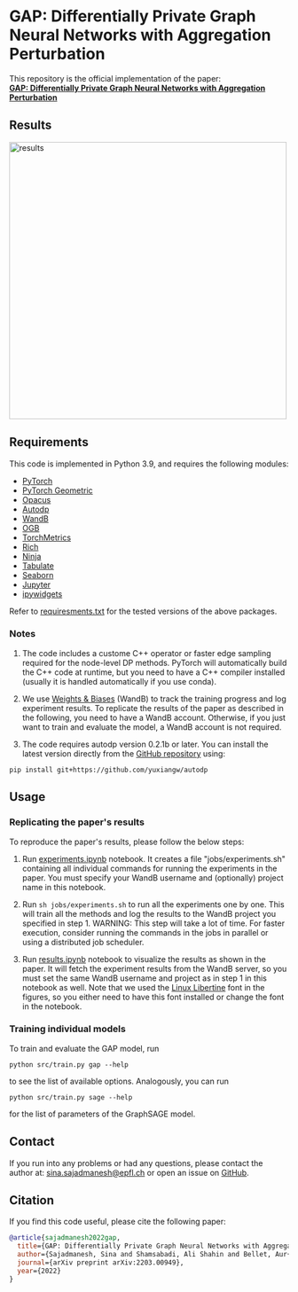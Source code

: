 # GAP: Differentially Private Graph Neural Networks with Aggregation Perturbation

This repository is the official implementation of the paper:  
[**GAP: Differentially Private Graph Neural Networks with Aggregation Perturbation**](https://arxiv.org/abs/2203.00949)

## Results
<img src="https://i.imgur.com/Xlv0E7E.png" alt="results" width="500"/>

## Requirements

This code is implemented in Python 3.9, and requires the following modules:  
- [PyTorch](https://pytorch.org/get-started/locally/)
- [PyTorch Geometric](https://pytorch-geometric.readthedocs.io/en/latest/notes/installation.html)
- [Opacus](https://opacus.ai/)
- [Autodp](https://github.com/yuxiangw/autodp)
- [WandB](https://docs.wandb.com/)
- [OGB](https://ogb.stanford.edu/docs/home/)
- [TorchMetrics](https://torchmetrics.readthedocs.io/en/latest/pages/quickstart.html)
- [Rich](https://rich.readthedocs.io/en/stable/introduction.html)
- [Ninja](https://ninja-build.org/)
- [Tabulate](https://github.com/astanin/python-tabulate)
- [Seaborn](https://seaborn.pydata.org/)
- [Jupyter](https://jupyter.org/install)
- [ipywidgets](https://ipywidgets.readthedocs.io/en/latest/user_install.html)

Refer to [requiresments.txt](./requirements.txt) for the tested versions of the above packages.

### Notes
1. The code includes a custome C++ operator or faster edge sampling required for the node-level DP methods. PyTorch will automatically build the C++ code at runtime, but you need to have a C++ compiler installed (usually it is handled automatically if you use conda).

2. We use [Weights & Biases](https://docs.wandb.ai/) (WandB) to track the training progress and log experiment results. To replicate the results of the paper as described in the following, you need to have a WandB account. Otherwise, if you just want to train and evaluate the model, a WandB account is not required.

3. The code requires autodp version 0.2.1b or later. You can install the latest version directly from the [GitHub repository](https://github.com/yuxiangw/autodp) using:
```
pip install git+https://github.com/yuxiangw/autodp
```


## Usage

### Replicating the paper's results
To reproduce the paper's results, please follow the below steps:  

1. Run [experiments.ipynb](./experiments.ipynb) notebook. It creates a file "jobs/experiments.sh" containing all individual commands for running the experiments in the paper. You must specify your WandB username and (optionally) project name in this notebook.

2. Run ``sh jobs/experiments.sh`` to run all the experiments one by one. This will train all the methods and log the results to the WandB project you specified in step 1. 
WARNING: This step will take a lot of time. For faster execution, consider running the commands in the jobs in parallel or using a distributed job scheduler.

3. Run [results.ipynb](./results.ipynb) notebook to visualize the results as shown in the paper. It will fetch the experiment results from the WandB server, so you must set the same WandB username and project as in step 1 in this notebook as well. Note that we used the [Linux Libertine](https://libertine-fonts.org/) font in the figures, so you either need to have this font installed or change the font in the notebook.

### Training individual models

To train and evaluate the GAP model, run 
```
python src/train.py gap --help
``` 
to see the list of available options. Analogously, you can run 
```
python src/train.py sage --help
``` 
for the list of parameters of the GraphSAGE model.


## Contact

If you run into any problems or had any questions, please contact the author at: [sina.sajadmanesh@epfl.ch](mailto:sina.sajadmanesh@epfl.ch) or open an issue on [GitHub](https://github.com/sisaman/GAP/issues).


## Citation

If you find this code useful, please cite the following paper:  
```bibtex
@article{sajadmanesh2022gap,
  title={GAP: Differentially Private Graph Neural Networks with Aggregation Perturbation},
  author={Sajadmanesh, Sina and Shamsabadi, Ali Shahin and Bellet, Aur{\'e}lien and Gatica-Perez, Daniel},
  journal={arXiv preprint arXiv:2203.00949},
  year={2022}
}
```
